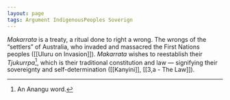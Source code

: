 ```yaml
---
layout: page
tags: Argument IndigenousPeoples Soverign 
---
```


*Makarrata* is a treaty, a ritual done to right a wrong. The wrongs of the “settlers” of Australia, who invaded and massacred the First Nations peoples ([[Uluru on Invasion]]). *Makarrata* wishes to reestablish their *Tjukurrpa*[^1], which is their traditional constitution and law — signifying their sovereignty and self-determination ([[Kanyini]], [[3,a - The Law]]).

[^1]: An Anangu word.